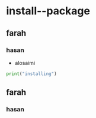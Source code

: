 # install--package
## farah
### hasan
* alosaimi
~~~python
print("installing")
~~~
## farah
### hasan
